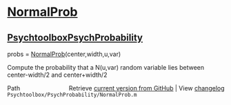 # [NormalProb](NormalProb)
## [Psychtoolbox](Psychtoolbox)[PsychProbability](PsychProbability)

probs = [NormalProb](NormalProb)(center,width,u,var)  
  
Compute the probability that a N(u,var) random variable lies between  
center-width/2 and center+width/2  




<div class="code_header" style="text-align:right;">
  <span style="float:left;">Path&nbsp;&nbsp;</span> <span class="counter">Retrieve <a href=
  "https://raw.github.com/Psychtoolbox-3/Psychtoolbox-3/beta/Psychtoolbox/PsychProbability/NormalProb.m">current version from GitHub</a> | View <a href=
  "https://github.com/Psychtoolbox-3/Psychtoolbox-3/commits/beta/Psychtoolbox/PsychProbability/NormalProb.m">changelog</a></span>
</div>
<div class="code">
  <code>Psychtoolbox/PsychProbability/NormalProb.m</code>
</div>

